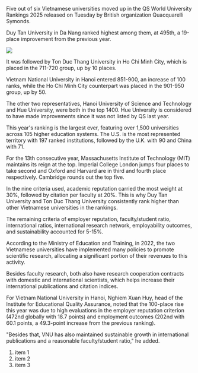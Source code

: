 Five out of six Vietnamese universities moved up in the QS World University Rankings 2025 released on Tuesday by British organization Quacquarelli Symonds.

Duy Tan University in Da Nang ranked highest among them, at 495th, a 19-place improvement from the previous year.

![](https://i1-english.vnecdn.net/2024/06/05/428610851782824410539193443655-5402-6804-1717577119.jpg?w=680&h=408&q=100&dpr=1&fit=crop&s=7uq91Pf3nwqiNOPJHmcu3A)

It was followed by Ton Duc Thang University in Ho Chi Minh City, which is placed in the 711-720 group, up by 10 places.

Vietnam National University in Hanoi entered 851-900, an increase of 100 ranks, while the Ho Chi Minh City counterpart was placed in the 901-950 group, up by 50.

The other two representatives, Hanoi University of Science and Technology and Hue University, were both in the top 1400. Hue University is considered to have made improvements since it was not listed by QS last year.

This year's ranking is the largest ever, featuring over 1,500 universities across 105 higher education systems. The U.S. is the most represented territory with 197 ranked institutions, followed by the U.K. with 90 and China with 71.

For the 13th consecutive year, Massachusetts Institute of Technology (MIT) maintains its reign at the top. Imperial College London jumps four places to take second and Oxford and Harvard are in third and fourth place respectively. Cambridge rounds out the top five. 

In the nine criteria used, academic reputation carried the most weight at 30%, followed by citation per faculty at 20%. This is why Duy Tan University and Ton Duc Thang University consistently rank higher than other Vietnamese universities in the rankings.

The remaining criteria of employer reputation, faculty/student ratio, international ratios, international research network, employability outcomes, and sustainability accounted for 5-15%.

According to the Ministry of Education and Training, in 2022, the two Vietnamese universities have implemented many policies to promote scientific research, allocating a significant portion of their revenues to this activity.

Besides faculty research, both also have research cooperation contracts with domestic and international scientists, which helps increase their international publications and citation indices.

For Vietnam National University in Hanoi, Nghiem Xuan Huy, head of the Institute for Educational Quality Assurance, noted that the 100-place rise this year was due to high evaluations in the employer reputation criterion (472nd globally with 18.7 points) and employment outcomes (202nd with 60.1 points, a 49.3-point increase from the previous ranking).

"Besides that, VNU has also maintained sustainable growth in international publications and a reasonable faculty/student ratio," he added.

1. item 1
1. item 2
1. item 3